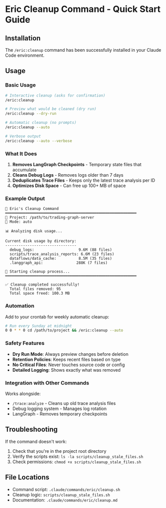 # Eric Cleanup Command - Quick Start Guide

## Installation
The `/eric:cleanup` command has been successfully installed in your Claude Code environment.

## Usage

### Basic Usage
```bash
# Interactive cleanup (asks for confirmation)
/eric:cleanup

# Preview what would be cleaned (dry run)
/eric:cleanup --dry-run

# Automatic cleanup (no prompts)
/eric:cleanup --auto

# Verbose output
/eric:cleanup --auto --verbose
```

### What It Does

1. **Removes LangGraph Checkpoints** - Temporary state files that accumulate
2. **Cleans Debug Logs** - Removes logs older than 7 days
3. **Deduplicates Trace Files** - Keeps only the latest trace analysis per ID
4. **Optimizes Disk Space** - Can free up 100+ MB of space

### Example Output
```
🧹 Eric's Cleanup Command
━━━━━━━━━━━━━━━━━━━━━━━━━━━━━━━━━━━━━━━━━━━━━━━━━━━━━━━━━━━
📍 Project: /path/to/trading-graph-server
🔧 Mode: auto

📊 Analyzing disk usage...

Current disk usage by directory:
--------------------------------
  debug_logs:                    9.6M (88 files)
  scripts/trace_analysis_reports: 6.6M (23 files)
  dataflows/data_cache:          8.5M (35 files)
  .langgraph_api:               288K (7 files)

🚀 Starting cleanup process...
━━━━━━━━━━━━━━━━━━━━━━━━━━━━━━━━━━━━━━━━━━━━━━━━━━━━━━━━━━━

✅ Cleanup completed successfully!
  Total files removed: 95
  Total space freed: 100.3 MB
```

### Automation

Add to your crontab for weekly automatic cleanup:
```bash
# Run every Sunday at midnight
0 0 * * 0 cd /path/to/project && /eric:cleanup --auto
```

### Safety Features

- **Dry Run Mode**: Always preview changes before deletion
- **Retention Policies**: Keeps recent files based on type
- **No Critical Files**: Never touches source code or config
- **Detailed Logging**: Shows exactly what was removed

### Integration with Other Commands

Works alongside:
- `/trace:analyze` - Cleans up old trace analysis files
- Debug logging system - Manages log rotation
- LangGraph - Removes temporary checkpoints

## Troubleshooting

If the command doesn't work:
1. Check that you're in the project root directory
2. Verify the scripts exist: `ls -la scripts/cleanup_stale_files.sh`
3. Check permissions: `chmod +x scripts/cleanup_stale_files.sh`

## File Locations

- Command script: `.claude/commands/eric/cleanup.sh`
- Cleanup logic: `scripts/cleanup_stale_files.sh`
- Documentation: `.claude/commands/eric/cleanup.md`